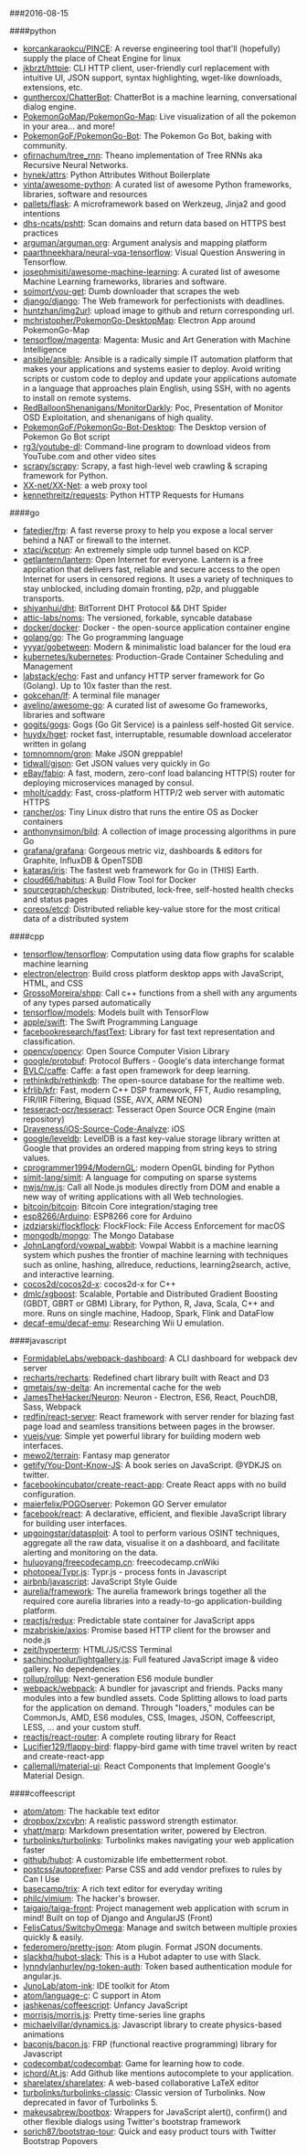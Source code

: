 ###2016-08-15

####python
* [korcankaraokcu/PINCE](https://github.com/korcankaraokcu/PINCE): A reverse engineering tool that'll (hopefully) supply the place of Cheat Engine for linux
* [jkbrzt/httpie](https://github.com/jkbrzt/httpie): CLI HTTP client, user-friendly curl replacement with intuitive UI, JSON support, syntax highlighting, wget-like downloads, extensions, etc.
* [gunthercox/ChatterBot](https://github.com/gunthercox/ChatterBot): ChatterBot is a machine learning, conversational dialog engine.
* [PokemonGoMap/PokemonGo-Map](https://github.com/PokemonGoMap/PokemonGo-Map):  Live visualization of all the pokemon in your area... and more!
* [PokemonGoF/PokemonGo-Bot](https://github.com/PokemonGoF/PokemonGo-Bot): The Pokemon Go Bot, baking with community.
* [ofirnachum/tree_rnn](https://github.com/ofirnachum/tree_rnn): Theano implementation of Tree RNNs aka Recursive Neural Networks.
* [hynek/attrs](https://github.com/hynek/attrs): Python Attributes Without Boilerplate
* [vinta/awesome-python](https://github.com/vinta/awesome-python): A curated list of awesome Python frameworks, libraries, software and resources
* [pallets/flask](https://github.com/pallets/flask): A microframework based on Werkzeug, Jinja2 and good intentions
* [dhs-ncats/pshtt](https://github.com/dhs-ncats/pshtt): Scan domains and return data based on HTTPS best practices
* [arguman/arguman.org](https://github.com/arguman/arguman.org): Argument analysis and mapping platform
* [paarthneekhara/neural-vqa-tensorflow](https://github.com/paarthneekhara/neural-vqa-tensorflow): Visual Question Answering in Tensorflow.
* [josephmisiti/awesome-machine-learning](https://github.com/josephmisiti/awesome-machine-learning): A curated list of awesome Machine Learning frameworks, libraries and software.
* [soimort/you-get](https://github.com/soimort/you-get):  Dumb downloader that scrapes the web
* [django/django](https://github.com/django/django): The Web framework for perfectionists with deadlines.
* [huntzhan/img2url](https://github.com/huntzhan/img2url): upload image to github and return corresponding url.
* [mchristopher/PokemonGo-DesktopMap](https://github.com/mchristopher/PokemonGo-DesktopMap): Electron App around PokemonGo-Map
* [tensorflow/magenta](https://github.com/tensorflow/magenta): Magenta: Music and Art Generation with Machine Intelligence
* [ansible/ansible](https://github.com/ansible/ansible): Ansible is a radically simple IT automation platform that makes your applications and systems easier to deploy. Avoid writing scripts or custom code to deploy and update your applications automate in a language that approaches plain English, using SSH, with no agents to install on remote systems.
* [RedBalloonShenanigans/MonitorDarkly](https://github.com/RedBalloonShenanigans/MonitorDarkly): Poc, Presentation of Monitor OSD Exploitation, and shenanigans of high quality.
* [PokemonGoF/PokemonGo-Bot-Desktop](https://github.com/PokemonGoF/PokemonGo-Bot-Desktop): The Desktop version of Pokemon Go Bot script
* [rg3/youtube-dl](https://github.com/rg3/youtube-dl): Command-line program to download videos from YouTube.com and other video sites
* [scrapy/scrapy](https://github.com/scrapy/scrapy): Scrapy, a fast high-level web crawling & scraping framework for Python.
* [XX-net/XX-Net](https://github.com/XX-net/XX-Net): a web proxy tool
* [kennethreitz/requests](https://github.com/kennethreitz/requests): Python HTTP Requests for Humans

####go
* [fatedier/frp](https://github.com/fatedier/frp): A fast reverse proxy to help you expose a local server behind a NAT or firewall to the internet.
* [xtaci/kcptun](https://github.com/xtaci/kcptun): An extremely simple udp tunnel based on KCP.
* [getlantern/lantern](https://github.com/getlantern/lantern):  Open Internet for everyone. Lantern is a free application that delivers fast, reliable and secure access to the open Internet for users in censored regions. It uses a variety of techniques to stay unblocked, including domain fronting, p2p, and pluggable transports.
* [shiyanhui/dht](https://github.com/shiyanhui/dht): BitTorrent DHT Protocol && DHT Spider
* [attic-labs/noms](https://github.com/attic-labs/noms): The versioned, forkable, syncable database
* [docker/docker](https://github.com/docker/docker): Docker - the open-source application container engine
* [golang/go](https://github.com/golang/go): The Go programming language
* [yyyar/gobetween](https://github.com/yyyar/gobetween):  Modern & minimalistic load balancer for the loud era
* [kubernetes/kubernetes](https://github.com/kubernetes/kubernetes): Production-Grade Container Scheduling and Management
* [labstack/echo](https://github.com/labstack/echo): Fast and unfancy HTTP server framework for Go (Golang). Up to 10x faster than the rest.
* [gokcehan/lf](https://github.com/gokcehan/lf): A terminal file manager
* [avelino/awesome-go](https://github.com/avelino/awesome-go): A curated list of awesome Go frameworks, libraries and software
* [gogits/gogs](https://github.com/gogits/gogs): Gogs (Go Git Service) is a painless self-hosted Git service.
* [huydx/hget](https://github.com/huydx/hget): rocket fast, interruptable, resumable download accelerator written in golang
* [tomnomnom/gron](https://github.com/tomnomnom/gron): Make JSON greppable!
* [tidwall/gjson](https://github.com/tidwall/gjson): Get JSON values very quickly in Go
* [eBay/fabio](https://github.com/eBay/fabio): A fast, modern, zero-conf load balancing HTTP(S) router for deploying microservices managed by consul.
* [mholt/caddy](https://github.com/mholt/caddy): Fast, cross-platform HTTP/2 web server with automatic HTTPS
* [rancher/os](https://github.com/rancher/os): Tiny Linux distro that runs the entire OS as Docker containers
* [anthonynsimon/bild](https://github.com/anthonynsimon/bild): A collection of image processing algorithms in pure Go
* [grafana/grafana](https://github.com/grafana/grafana): Gorgeous metric viz, dashboards & editors for Graphite, InfluxDB & OpenTSDB
* [kataras/iris](https://github.com/kataras/iris): The fastest web framework for Go in (THIS) Earth.
* [cloud66/habitus](https://github.com/cloud66/habitus): A Build Flow Tool for Docker
* [sourcegraph/checkup](https://github.com/sourcegraph/checkup): Distributed, lock-free, self-hosted health checks and status pages
* [coreos/etcd](https://github.com/coreos/etcd): Distributed reliable key-value store for the most critical data of a distributed system

####cpp
* [tensorflow/tensorflow](https://github.com/tensorflow/tensorflow): Computation using data flow graphs for scalable machine learning
* [electron/electron](https://github.com/electron/electron): Build cross platform desktop apps with JavaScript, HTML, and CSS
* [GrossoMoreira/shpp](https://github.com/GrossoMoreira/shpp): Call c++ functions from a shell with any arguments of any types parsed automatically
* [tensorflow/models](https://github.com/tensorflow/models): Models built with TensorFlow
* [apple/swift](https://github.com/apple/swift): The Swift Programming Language
* [facebookresearch/fastText](https://github.com/facebookresearch/fastText): Library for fast text representation and classification.
* [opencv/opencv](https://github.com/opencv/opencv): Open Source Computer Vision Library
* [google/protobuf](https://github.com/google/protobuf): Protocol Buffers - Google's data interchange format
* [BVLC/caffe](https://github.com/BVLC/caffe): Caffe: a fast open framework for deep learning.
* [rethinkdb/rethinkdb](https://github.com/rethinkdb/rethinkdb): The open-source database for the realtime web.
* [kfrlib/kfr](https://github.com/kfrlib/kfr): Fast, modern C++ DSP framework, FFT, Audio resampling, FIR/IIR Filtering, Biquad (SSE, AVX, ARM NEON)
* [tesseract-ocr/tesseract](https://github.com/tesseract-ocr/tesseract): Tesseract Open Source OCR Engine (main repository)
* [Draveness/iOS-Source-Code-Analyze](https://github.com/Draveness/iOS-Source-Code-Analyze):  iOS 
* [google/leveldb](https://github.com/google/leveldb): LevelDB is a fast key-value storage library written at Google that provides an ordered mapping from string keys to string values.
* [cprogrammer1994/ModernGL](https://github.com/cprogrammer1994/ModernGL):  modern OpenGL binding for Python
* [simit-lang/simit](https://github.com/simit-lang/simit): A language for computing on sparse systems
* [nwjs/nw.js](https://github.com/nwjs/nw.js): Call all Node.js modules directly from DOM and enable a new way of writing applications with all Web technologies.
* [bitcoin/bitcoin](https://github.com/bitcoin/bitcoin): Bitcoin Core integration/staging tree
* [esp8266/Arduino](https://github.com/esp8266/Arduino): ESP8266 core for Arduino
* [jzdziarski/flockflock](https://github.com/jzdziarski/flockflock): FlockFlock: File Access Enforcement for macOS
* [mongodb/mongo](https://github.com/mongodb/mongo): The Mongo Database
* [JohnLangford/vowpal_wabbit](https://github.com/JohnLangford/vowpal_wabbit): Vowpal Wabbit is a machine learning system which pushes the frontier of machine learning with techniques such as online, hashing, allreduce, reductions, learning2search, active, and interactive learning.
* [cocos2d/cocos2d-x](https://github.com/cocos2d/cocos2d-x): cocos2d-x for C++
* [dmlc/xgboost](https://github.com/dmlc/xgboost): Scalable, Portable and Distributed Gradient Boosting (GBDT, GBRT or GBM) Library, for Python, R, Java, Scala, C++ and more. Runs on single machine, Hadoop, Spark, Flink and DataFlow
* [decaf-emu/decaf-emu](https://github.com/decaf-emu/decaf-emu): Researching Wii U emulation.

####javascript
* [FormidableLabs/webpack-dashboard](https://github.com/FormidableLabs/webpack-dashboard): A CLI dashboard for webpack dev server
* [recharts/recharts](https://github.com/recharts/recharts): Redefined chart library built with React and D3
* [gmetais/sw-delta](https://github.com/gmetais/sw-delta): An incremental cache for the web
* [JamesTheHacker/Neuron](https://github.com/JamesTheHacker/Neuron): Neuron - Electron, ES6, React, PouchDB, Sass, Webpack
* [redfin/react-server](https://github.com/redfin/react-server): React framework with server render for blazing fast page load and seamless transitions between pages in the browser.
* [vuejs/vue](https://github.com/vuejs/vue): Simple yet powerful library for building modern web interfaces.
* [mewo2/terrain](https://github.com/mewo2/terrain): Fantasy map generator
* [getify/You-Dont-Know-JS](https://github.com/getify/You-Dont-Know-JS): A book series on JavaScript. @YDKJS on twitter.
* [facebookincubator/create-react-app](https://github.com/facebookincubator/create-react-app): Create React apps with no build configuration.
* [maierfelix/POGOserver](https://github.com/maierfelix/POGOserver):  Pokemon GO Server emulator
* [facebook/react](https://github.com/facebook/react): A declarative, efficient, and flexible JavaScript library for building user interfaces.
* [upgoingstar/datasploit](https://github.com/upgoingstar/datasploit): A tool to perform various OSINT techniques, aggregate all the raw data, visualise it on a dashboard, and facilitate alerting and monitoring on the data.
* [huluoyang/freecodecamp.cn](https://github.com/huluoyang/freecodecamp.cn): freecodecamp.cnWiki
* [photopea/Typr.js](https://github.com/photopea/Typr.js): Typr.js - process fonts in Javascript
* [airbnb/javascript](https://github.com/airbnb/javascript): JavaScript Style Guide
* [aurelia/framework](https://github.com/aurelia/framework): The aurelia framework brings together all the required core aurelia libraries into a ready-to-go application-building platform.
* [reactjs/redux](https://github.com/reactjs/redux): Predictable state container for JavaScript apps
* [mzabriskie/axios](https://github.com/mzabriskie/axios): Promise based HTTP client for the browser and node.js
* [zeit/hyperterm](https://github.com/zeit/hyperterm): HTML/JS/CSS Terminal
* [sachinchoolur/lightgallery.js](https://github.com/sachinchoolur/lightgallery.js): Full featured JavaScript image & video gallery. No dependencies
* [rollup/rollup](https://github.com/rollup/rollup): Next-generation ES6 module bundler
* [webpack/webpack](https://github.com/webpack/webpack): A bundler for javascript and friends. Packs many modules into a few bundled assets. Code Splitting allows to load parts for the application on demand. Through "loaders," modules can be CommonJs, AMD, ES6 modules, CSS, Images, JSON, Coffeescript, LESS, ... and your custom stuff.
* [reactjs/react-router](https://github.com/reactjs/react-router): A complete routing library for React
* [Lucifier129/flappy-bird](https://github.com/Lucifier129/flappy-bird): flappy-bird game with time travel writen by react and create-react-app
* [callemall/material-ui](https://github.com/callemall/material-ui): React Components that Implement Google's Material Design.

####coffeescript
* [atom/atom](https://github.com/atom/atom): The hackable text editor
* [dropbox/zxcvbn](https://github.com/dropbox/zxcvbn): A realistic password strength estimator.
* [yhatt/marp](https://github.com/yhatt/marp): Markdown presentation writer, powered by Electron.
* [turbolinks/turbolinks](https://github.com/turbolinks/turbolinks): Turbolinks makes navigating your web application faster
* [github/hubot](https://github.com/github/hubot): A customizable life embetterment robot.
* [postcss/autoprefixer](https://github.com/postcss/autoprefixer): Parse CSS and add vendor prefixes to rules by Can I Use
* [basecamp/trix](https://github.com/basecamp/trix): A rich text editor for everyday writing
* [philc/vimium](https://github.com/philc/vimium): The hacker's browser.
* [taigaio/taiga-front](https://github.com/taigaio/taiga-front): Project management web application with scrum in mind! Built on top of Django and AngularJS (Front)
* [FelisCatus/SwitchyOmega](https://github.com/FelisCatus/SwitchyOmega): Manage and switch between multiple proxies quickly & easily.
* [federomero/pretty-json](https://github.com/federomero/pretty-json): Atom plugin. Format JSON documents.
* [slackhq/hubot-slack](https://github.com/slackhq/hubot-slack): This is a Hubot adapter to use with Slack.
* [lynndylanhurley/ng-token-auth](https://github.com/lynndylanhurley/ng-token-auth): Token based authentication module for angular.js.
* [JunoLab/atom-ink](https://github.com/JunoLab/atom-ink): IDE toolkit for Atom
* [atom/language-c](https://github.com/atom/language-c): C support in Atom
* [jashkenas/coffeescript](https://github.com/jashkenas/coffeescript): Unfancy JavaScript
* [morrisjs/morris.js](https://github.com/morrisjs/morris.js): Pretty time-series line graphs
* [michaelvillar/dynamics.js](https://github.com/michaelvillar/dynamics.js): Javascript library to create physics-based animations
* [baconjs/bacon.js](https://github.com/baconjs/bacon.js): FRP (functional reactive programming) library for Javascript
* [codecombat/codecombat](https://github.com/codecombat/codecombat): Game for learning how to code.
* [ichord/At.js](https://github.com/ichord/At.js): Add Github like mentions autocomplete to your application.
* [sharelatex/sharelatex](https://github.com/sharelatex/sharelatex): A web-based collaborative LaTeX editor
* [turbolinks/turbolinks-classic](https://github.com/turbolinks/turbolinks-classic): Classic version of Turbolinks. Now deprecated in favor of Turbolinks 5.
* [makeusabrew/bootbox](https://github.com/makeusabrew/bootbox): Wrappers for JavaScript alert(), confirm() and other flexible dialogs using Twitter's bootstrap framework
* [sorich87/bootstrap-tour](https://github.com/sorich87/bootstrap-tour): Quick and easy product tours with Twitter Bootstrap Popovers
